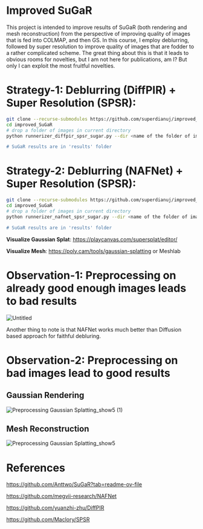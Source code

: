 # Improved SuGaR
This project is intended to improve results of SuGaR (both rendering and mesh reconstruction) from the perspective of improving quality of images that is fed into COLMAP, and then GS.
In this course, I employ deblurring, followed by super resolution to improve quality of images that are fodder to a rather complicated scheme. 
The great thing about this is that it leads to obvious rooms for novelties, but I am not here for publications, am I? But only I can exploit the most fruitful novelties.

# Strategy-1: Deblurring (DiffPIR) + Super Resolution (SPSR):
```bash
git clone --recurse-submodules https://github.com/superdianuj/improved_SuGaR.git
cd improved_SuGaR
# drop a folder of images in current directory
python runnerizer_diffpir_spsr_sugar.py --dir <name of the folder of images> --choice <'Gaussian' or 'motion'> --sugar_choice <"density or "sdf">

# SuGaR results are in 'results' folder
```

# Strategy-2: Deblurring (NAFNet) + Super Resolution (SPSR):
```bash
git clone --recurse-submodules https://github.com/superdianuj/improved_SuGaR.git
cd improved_SuGaR
# drop a folder of images in current directory
python runnerizer_nafnet_spsr_sugar.py --dir <name of the folder of images> --resize_imgs <resize images to some dimensions (a x a)> --sugar_choice <"density or "sdf">

# SuGaR results are in 'results' folder
```

**Visualize Gaussian Splat**: https://playcanvas.com/supersplat/editor/

**Visualize Mesh**: https://poly.cam/tools/gaussian-splatting or Meshlab


# Observation-1: Preprocessing on already good enough images leads to bad results

![Untitled](https://github.com/superdianuj/improved_SuGaR/assets/47445756/150cbe12-344f-4fc3-8b00-38f6a9b4d667)


Another thing to note is that NAFNet works much better than Diffusion based approach for faithful debluring.


# Observation-2: Preprocessing on bad images lead to good results

## Gaussian Rendering
![Preprocessing Gaussian Splatting_show5 (1)](https://github.com/superdianuj/improved_SuGaR/assets/47445756/6f7ed96a-4745-4fc0-b619-1faeded2ce4b)




## Mesh Reconstruction
![Preprocessing Gaussian Splatting_show5](https://github.com/superdianuj/improved_SuGaR/assets/47445756/b565da27-70c3-4b59-ac88-79842c9695fe)



# References
https://github.com/Anttwo/SuGaR?tab=readme-ov-file

https://github.com/megvii-research/NAFNet

https://github.com/yuanzhi-zhu/DiffPIR

https://github.com/Maclory/SPSR




